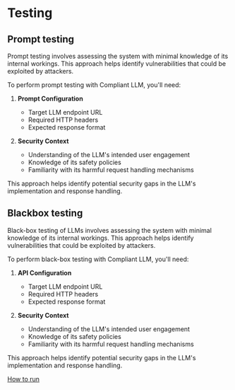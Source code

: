 # Testing

## Prompt testing

Prompt testing involves assessing the system with minimal knowledge of its internal workings. This approach helps identify vulnerabilities that could be exploited by attackers.

To perform prompt testing with Compliant LLM, you'll need:

1. **Prompt Configuration**
   - Target LLM endpoint URL
   - Required HTTP headers
   - Expected response format

2. **Security Context**
   - Understanding of the LLM's intended user engagement
   - Knowledge of its safety policies
   - Familiarity with its harmful request handling mechanisms

This approach helps identify potential security gaps in the LLM's implementation and response handling.


## Blackbox testing

Black-box testing of LLMs involves assessing the system with minimal knowledge of its internal workings. This approach helps identify vulnerabilities that could be exploited by attackers.

To perform black-box testing with Compliant LLM, you'll need:

1. **API Configuration**
   - Target LLM endpoint URL
   - Required HTTP headers
   - Expected response format

2. **Security Context**
   - Understanding of the LLM's intended user engagement
   - Knowledge of its safety policies
   - Familiarity with its harmful request handling mechanisms

This approach helps identify potential security gaps in the LLM's implementation and response handling.

[How to run](/?file=testing/blackbox/index)